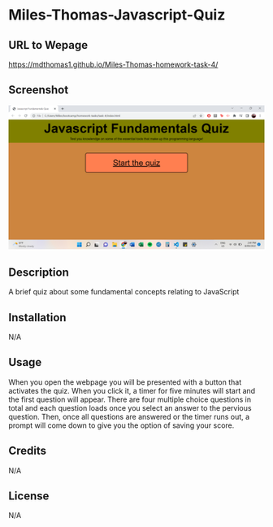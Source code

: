 # Miles-Thomas-Javascript-Quiz

## URL to Wepage
https://mdthomas1.github.io/Miles-Thomas-homework-task-4/

## Screenshot
<img src=./assets/images/screenshot.png>

## Description
A brief quiz about some fundamental concepts relating to JavaScript

## Installation 
N/A

## Usage
When you open the webpage you will be presented with a button that activates the quiz. When you click it, a timer for five minutes will start and the first question will appear. There are four multiple choice questions in total and each question loads once you select an answer to the pervious question. Then, once all questions are answered or the timer runs out, a prompt will come down to give you the option of saving your score.

## Credits
N/A

## License
N/A
